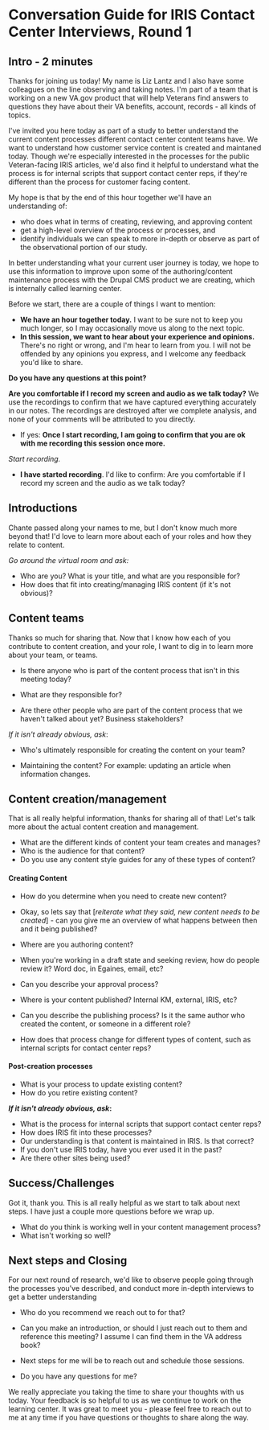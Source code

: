 # Conversation Guide for IRIS Contact Center Interviews, Round 1

## Intro - 2 minutes

Thanks for joining us today! My name is Liz Lantz and I also have some colleagues on the line observing and taking notes. I'm part of a team that is working on a new VA.gov product that will help Veterans find answers to questions they have about their VA benefits, account, records - all kinds of topics.

I've invited you here today as part of a study to better understand the current content processes different contact center content teams have. We want to understand how customer service content is created and maintaned today. Though we're especially interested in the processes for the public Veteran-facing IRIS articles, we'd also find it helpful to understand what the process is for internal scripts that support contact center reps, if they're different than the process for customer facing content.  

My hope is that by the end of this hour together we'll have an understanding of: 

- who does what in terms of creating, reviewing, and approving content
- get a high-level overview of the process or processes, and 
- identify individuals we can speak to more in-depth or observe as part of the observational portion of our study. 

In better understanding what your current user journey is today, we hope to use this information to improve upon some of the authoring/content maintenance process with the Drupal CMS product we are creating, which is internally called learning center.

Before we start, there are a couple of things I want to mention:

- **We have an hour together today.** I want to be sure not to keep you much longer, so I may occasionally move us along to the next topic.
- **In this session, we want to hear about your experience and opinions.** There's no right or wrong, and I'm hear to learn from you.  I will not be offended by any opinions you express, and I welcome any feedback you'd like to share.

**Do you have any questions at this point?**

**Are you comfortable if I record my screen and audio as we talk today?** We use the recordings to confirm that we have captured everything accurately in our notes. The recordings are destroyed after we complete analysis, and none of your comments will be attributed to you directly. 

- If yes: **Once I start recording, I am going to confirm that you are ok with me recording this session once more.** 

*Start recording.*

- **I have started recording**. I'd like to confirm: Are you comfortable if I record my screen and the audio as we talk today? 

## Introductions

Chante passed along your names to me, but I don't know much more beyond that! I'd love to learn more about each of your roles and how they relate to content. 

*Go around the virtual room and ask:*

- Who are you? What is your title, and what are you responsible for? 
- How does that fit into creating/managing IRIS content (if it's not obvious)?

## Content teams

Thanks so much for sharing that. Now that I know how each of you contribute to content creation, and your role, I want to dig in to learn more about your team, or teams. 

- Is there anyone who is part of the content process that isn't in this meeting today? 
- What are they responsible for? 

- Are there other people who are part of the content process that we haven't talked about yet? Business stakeholders?

*If it isn't already obvious, ask*:

- Who's ultimately responsible for creating the content on your team? 

- Maintaining the content? For example: updating an article when information changes.

## Content creation/management

That is all really helpful information, thanks for sharing all of that! Let's talk more about the actual content creation and management.

- What are the different kinds of content your team creates and manages?
- Who is the audience for that content?
- Do you use any content style guides for any of these types of content?

#### Creating Content

- How do you determine when you need to create new content?

- Okay, so lets say that [*reiterate what they said, new content needs to be created*] - can you give me an overview of what happens between then and it being published?

- Where are you authoring content?
- When you're working in a draft state and seeking review, how do people review it? Word doc, in Egaines, email, etc?
- Can you describe your approval process?
- Where is your content published? Internal KM, external, IRIS, etc?
- Can you describe the publishing process? Is it the same author who created the content, or someone in a different role?
- How does that process change for different types of content, such as internal scripts for contact center reps?

#### Post-creation processes

- What is your process to update existing content?
- How do you retire existing content?

***If it isn't already obvious, ask*:**

- What is the process for internal scripts that support contact center reps?
- How does IRIS fit into these processes?
- Our understanding is that content is maintained in IRIS. Is that correct?
- If you don't use IRIS today, have you ever used it in the past?
- Are there other sites being used?

## Success/Challenges

Got it, thank you. This is all really helpful as we start to talk about next steps.  I have just a couple more questions before we wrap up.

- What do you think is working well in your content management process?
- What isn't working so well?

## Next steps and Closing

For our next round of research, we'd like to observe people going through the processes you've described, and conduct more in-depth interviews to get a better understanding

- Who do you recommend we reach out to for that? 

- Can you make an introduction, or should I just reach out to them and reference this meeting? I assume I can find them in the VA address book?
- Next steps for me will be to reach out and schedule those sessions.
- Do you have any questions for me?

We really appreciate you taking the time to share your thoughts with us today. Your feedback is so helpful to us as we continue to work on the learning center.  It was great to meet you - please feel free to reach out to me at any time if you have questions or thoughts to share along the way.
